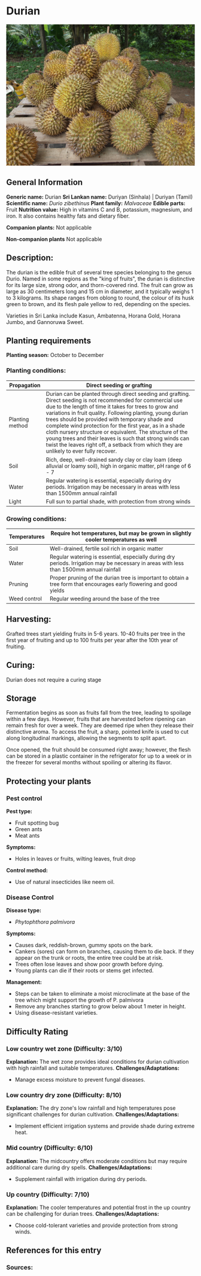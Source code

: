 # Durian
![Durian.jpg](../../assets/images/Durian.jpg "By Kalai - Own work, CC BY-SA 3.0, https://commons.wikimedia.org/w/index.php?curid=17464403")


## General Information
**Generic name:** Durian
**Sri Lankan name:** Duriyan (Sinhala) | Duriyan (Tamil)
**Scientific name:** _Durio zibethinus_
**Plant family:** _Malvaceae_
**Edible parts:** Fruit
**Nutrition value:** High in vitamins C and B, potassium, magnesium, and iron. It also contains healthy fats and dietary fiber.

**Companion plants:**
Not applicable

**Non-companion plants**
Not applicable

## Description:
The durian is the edible fruit of several tree species belonging to the genus Durio. Named in some regions as the "king of fruits", the durian is distinctive for its large size, strong odor, and thorn-covered rind. The fruit can grow as large as 30 centimeters long and 15 cm in diameter, and it typically weighs 1 to 3 kilograms. Its shape ranges from oblong to round, the colour of its husk green to brown, and its flesh pale yellow to red, depending on the species.

Varieties in Sri Lanka include Kasun, Ambatenna, Horana Gold, Horana Jumbo, and Gannoruwa Sweet.

## Planting requirements
**Planting season:** October to December

### Planting conditions:
| Propagation | Direct seeding or grafting |
|----|----|
| Planting method | Durian can be planted through direct seeding and grafting. Direct seeding is not recommended for commercial use due to the length of time it takes for trees to grow and variations in fruit quality. Following planting, young durian trees should be provided with temporary shade and complete wind protection for the first year, as in a shade cloth nursery structure or equivalent. The structure of the young trees and their leaves is such that strong winds can twist the leaves right off, a setback from which they are unlikely to ever fully recover. |
| Soil | Rich, deep, well-drained sandy clay or clay loam (deep alluvial or loamy soil), high in organic matter, pH range of 6 - 7 |
| Water | Regular watering is essential, especially during dry periods. Irrigation may be necessary in areas with less than 1500mm annual rainfall                                           |
| Light| Full sun to partial shade, with protection from strong winds |

### Growing conditions:
| Temperatures | Require hot temperatures, but may be grown in slightly cooler temperatures as well |
|----|----|
| Soil | Well-drained, fertile soil rich in organic matter |
| Water |Regular watering is essential, especially during dry periods. Irrigation may be necessary in areas with less than 1500mm annual rainfall |
| Pruning | Proper pruning of the durian tree is important to obtain a tree form that encourages early flowering and good yields |
| Weed control | Regular weeding around the base of the tree |

## Harvesting:
Grafted trees start yielding fruits in 5-6 years. 10-40 fruits per tree in the first year of fruiting and up to 100 fruits per year after the 10th year of fruiting.

## Curing:
Durian does not require a curing stage

## Storage
Fermentation begins as soon as fruits fall from the tree, leading to spoilage within a few days. However, fruits that are harvested before ripening can remain fresh for over a week. They are deemed ripe when they release their distinctive aroma. To access the fruit, a sharp, pointed knife is used to cut along longitudinal markings, allowing the segments to split apart. 

Once opened, the fruit should be consumed right away; however, the flesh can be stored in a plastic container in the refrigerator for up to a week or in the freezer for several months without spoiling or altering its flavor.

## Protecting your plants
### Pest control
**Pest type:**
- Fruit spotting bug
- Green ants
- Meat ants

**Symptoms:** 
- Holes in leaves or fruits, wilting leaves, fruit drop

**Control method:** 
- Use of natural insecticides like neem oil.

### Disease Control
**Disease type:** 
- _Phytophthora palmivora_

**Symptoms:** 
- Causes dark, reddish-brown, gummy spots on the bark.
- Cankers (sores) can form on branches, causing them to die back. If they appear on the trunk or roots, the entire tree could be at risk.
- Trees often lose leaves and show poor growth before dying.
- Young plants can die if their roots or stems get infected.

**Management:** 
- Steps can be taken to eliminate a moist microclimate at the base of the tree which might support the growth of P. palmivora
- Remove any branches starting to grow below about 1 meter in height.
- Using disease-resistant varieties.

## Difficulty Rating
### Low country wet zone (Difficulty: 3/10)
**Explanation:** The wet zone provides ideal conditions for durian cultivation with high rainfall and suitable temperatures.
**Challenges/Adaptations:**
- Manage excess moisture to prevent fungal diseases.

### Low country dry zone (Difficulty: 8/10)
**Explanation:** The dry zone's low rainfall and high temperatures pose significant challenges for durian cultivation.
**Challenges/Adaptations:**
- Implement efficient irrigation systems and provide shade during extreme heat.

### Mid country (Difficulty: 6/10)
**Explanation:** The midcountry offers moderate conditions but may require additional care during dry spells.
**Challenges/Adaptations:**
- Supplement rainfall with irrigation during dry periods.

### Up country (Difficulty: 7/10)
**Explanation:** The cooler temperatures and potential frost in the up country can be challenging for durian trees.
**Challenges/Adaptations:**
- Choose cold-tolerant varieties and provide protection from strong winds.

## References for this entry
### Sources: